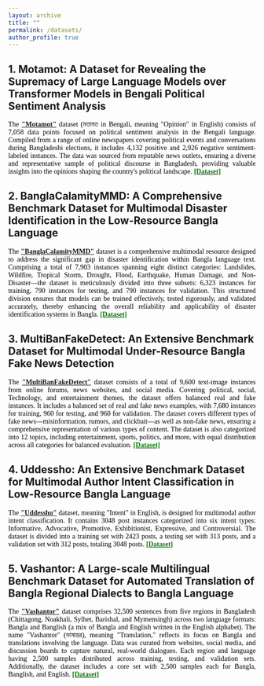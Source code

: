 ```yaml
---
layout: archive
title: ""
permalink: /datasets/
author_profile: true
---
```


## 1. Motamot: A Dataset for Revealing the Supremacy of Large Language Models over Transformer Models in Bengali Political Sentiment Analysis

<p style="text-align:justify; color:black; font-family:Georgia">
The <b style="color:#389EDA"><a href="https://data.mendeley.com/datasets/hdhnrrwdz2/1">"Motamot"</a></b> dataset (মতামত in Bengali, meaning "Opinion" in English) consists of 7,058 data points focused on political sentiment analysis in the Bengali language. Compiled from a range of online newspapers covering political events and conversations during Bangladeshi elections, it includes 4,132 positive and 2,926 negative sentiment-labeled instances. The data was sourced from reputable news outlets, ensuring a diverse and representative sample of political discourse in Bangladesh, providing valuable insights into the opinions shaping the country's political landscape. <b style="color:#389EDA"><a href="https://data.mendeley.com/datasets/hdhnrrwdz2/1"><span style="color:green; display:inline;">[Dataset]</span></a></b></p>


## 2. BanglaCalamityMMD: A Comprehensive Benchmark Dataset for Multimodal Disaster Identification in the Low-Resource Bangla Language
<p style="text-align:justify; color:black; font-family:Georgia">
The <b style="color:#389EDA"><a href="https://data.mendeley.com/datasets/7dggbjn5sd/1">"BanglaCalamityMMD"</a></b> dataset is a comprehensive multimodal resource designed to address the significant gap in disaster identification within Bangla language text. Comprising a total of 7,903 instances spanning eight distinct categories: Landslides, Wildfire, Tropical Storm, Drought, Flood, Earthquake, Human Damage, and Non-Disaster—the dataset is meticulously divided into three subsets: 6,323 instances for training, 790 instances for testing, and 790 instances for validation. This structured division ensures that models can be trained effectively, tested rigorously, and validated accurately, thereby enhancing the overall reliability and applicability of disaster identification systems in Bangla.  <b style="color:#389EDA"><a href="https://data.mendeley.com/datasets/7dggbjn5sd/1"><span style="color:green; display:inline;">[Dataset]</span></a></b></p> 


## 3. MultiBanFakeDetect: An Extensive Benchmark Dataset for Multimodal Under-Resource Bangla Fake News Detection
<p style="text-align:justify; color:black; font-family:Georgia">
The <b style="color:#389EDA"><a href="https://data.mendeley.com/datasets/k5pbz9795f/1">"MultiBanFakeDetect"</a></b> dataset consists of a total of 9,600 text-image instances from online forums, news websites, and social media. Covering political, social, Technology, and entertainment themes, the dataset offers balanced real and fake instances. It includes a balanced set of real and fake news examples, with 7,680 instances for training, 960 for testing, and 960 for validation. The dataset covers different types of fake news—misinformation, rumors, and clickbait—as well as non-fake news, ensuring a comprehensive representation of various types of content. The dataset is also categorized into 12 topics, including entertainment, sports, politics, and more, with equal distribution across all categories for balanced evaluation. <b style="color:#389EDA"><a href="https://data.mendeley.com/datasets/k5pbz9795f/1"><span style="color:green; display:inline;">[Dataset]</span></a></b></p> 

## 4. Uddessho: An Extensive Benchmark Dataset for Multimodal Author Intent Classification in Low-Resource Bangla Language
<p style="text-align:justify; color:black; font-family:Georgia">
The <b style="color:#389EDA"><a href="https://data.mendeley.com/datasets/mzxmt8tfjs/1">"Uddessho"</a></b> dataset, meaning "Intent" in English, is designed for multimodal author intent classification. It contains 3048 post instances categorized into six intent types: Informative, Advocative, Promotive, Exhibitionist, Expressive, and Controversial. The dataset is divided into a training set with 2423 posts, a testing set with 313 posts, and a validation set with 312 posts, totaling 3048 posts. <b style="color:#389EDA"><a href="https://data.mendeley.com/datasets/mzxmt8tfjs/1"><span style="color:green; display:inline;">[Dataset]</span></a></b></p> 


## 5. Vashantor: A Large-scale Multilingual Benchmark Dataset for Automated Translation of Bangla Regional Dialects to Bangla Language
<p style="text-align:justify; color:black; font-family:Georgia">
The <b style="color:#389EDA"><a href="https://data.mendeley.com/datasets/bj5jgk878b/2">"Vashantor"</a></b> dataset comprises 32,500 sentences from five regions in Bangladesh (Chittagong, Noakhali, Sylhet, Barishal, and Mymensingh) across two language formats: Bangla and Banglish (a mix of Bangla and English written in the English alphabet). The name "Vashantor" (ভাষান্তর), meaning "Translation," reflects its focus on Bangla and translations involving the language. Data was curated from websites, social media, and discussion boards to capture natural, real-world dialogues. Each region and language having 2,500 samples distributed across training, testing, and validation sets. Additionally, the dataset includes a core set with 2,500 samples each for Bangla, Banglish, and English.  <b><a href="https://data.mendeley.com/datasets/bj5jgk878b/2"><span style="color:green; display:inline;"> [Dataset] </span></a></b></p>



